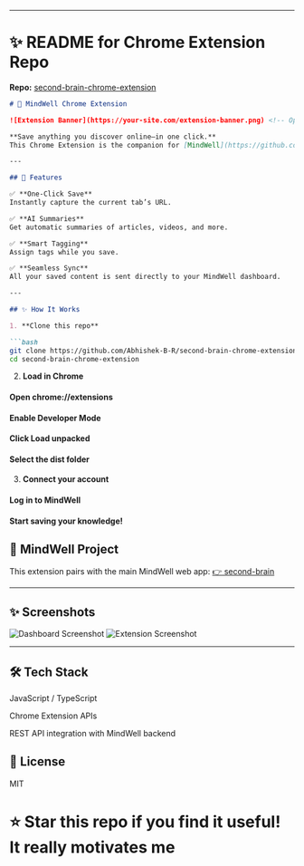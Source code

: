 
---

# ✨ **README for Chrome Extension Repo**
**Repo:** [second-brain-chrome-extension](https://github.com/Abhishek-B-R/second-brain-chrome-extension)

```markdown
# 🧠 MindWell Chrome Extension

![Extension Banner](https://your-site.com/extension-banner.png) <!-- Optional: Replace with your banner image -->

**Save anything you discover online—in one click.**  
This Chrome Extension is the companion for [MindWell](https://github.com/Abhishek-B-R/second-brain), your second brain on the web.

---

## 🚀 Features

✅ **One-Click Save**  
Instantly capture the current tab’s URL.

✅ **AI Summaries**  
Get automatic summaries of articles, videos, and more.

✅ **Smart Tagging**  
Assign tags while you save.

✅ **Seamless Sync**
All your saved content is sent directly to your MindWell dashboard.

---

## ✨ How It Works

1. **Clone this repo**

```bash
git clone https://github.com/Abhishek-B-R/second-brain-chrome-extension.git
cd second-brain-chrome-extension
```
2. **Load in Chrome**

#### Open chrome://extensions
#### Enable Developer Mode
#### Click Load unpacked
#### Select the dist folder

3. **Connect your account**

#### Log in to MindWell
#### Start saving your knowledge!

## 🧠 MindWell Project
This extension pairs with the main MindWell web app:
[👉 second-brain](https://github.com/Abhishek-B-R/second-brain)


---

## ✨ Screenshots

![Dashboard Screenshot](https://mindwell.abhi.wtf/dashboard.png)
![Extension Screenshot](https://mindwell.abhi.wtf/extension.png)

---

## 🛠️ Tech Stack
JavaScript / TypeScript

Chrome Extension APIs

REST API integration with MindWell backend

## 📝 License
MIT

# ⭐ Star this repo if you find it useful! It really motivates me
